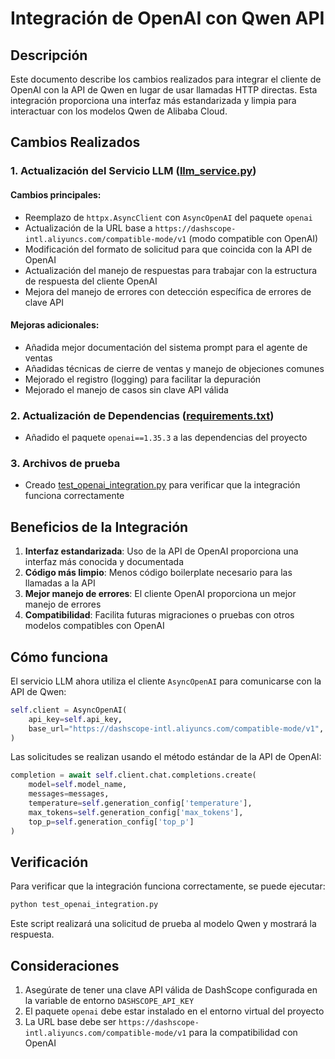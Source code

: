 # Integración de OpenAI con Qwen API

## Descripción

Este documento describe los cambios realizados para integrar el cliente de OpenAI con la API de Qwen en lugar de usar llamadas HTTP directas. Esta integración proporciona una interfaz más estandarizada y limpia para interactuar con los modelos Qwen de Alibaba Cloud.

## Cambios Realizados

### 1. Actualización del Servicio LLM ([llm_service.py](file:///Users/arturopinzon/Desktop/scAIe%20-%20Sistema%20Agente/plataforma_agente_scaie/backend/app/services/llm_service.py))

#### Cambios principales:
- Reemplazo de `httpx.AsyncClient` con `AsyncOpenAI` del paquete `openai`
- Actualización de la URL base a `https://dashscope-intl.aliyuncs.com/compatible-mode/v1` (modo compatible con OpenAI)
- Modificación del formato de solicitud para que coincida con la API de OpenAI
- Actualización del manejo de respuestas para trabajar con la estructura de respuesta del cliente OpenAI
- Mejora del manejo de errores con detección específica de errores de clave API

#### Mejoras adicionales:
- Añadida mejor documentación del sistema prompt para el agente de ventas
- Añadidas técnicas de cierre de ventas y manejo de objeciones comunes
- Mejorado el registro (logging) para facilitar la depuración
- Mejorado el manejo de casos sin clave API válida

### 2. Actualización de Dependencias ([requirements.txt](file:///Users/arturopinzon/Desktop/scAIe%20-%20Sistema%20Agente/plataforma_agente_scaie/backend/requirements.txt))

- Añadido el paquete `openai==1.35.3` a las dependencias del proyecto

### 3. Archivos de prueba

- Creado [test_openai_integration.py](file:///Users/arturopinzon/Desktop/scAIe%20-%20Sistema%20Agente/plataforma_agente_scaie/test_openai_integration.py) para verificar que la integración funciona correctamente

## Beneficios de la Integración

1. **Interfaz estandarizada**: Uso de la API de OpenAI proporciona una interfaz más conocida y documentada
2. **Código más limpio**: Menos código boilerplate necesario para las llamadas a la API
3. **Mejor manejo de errores**: El cliente OpenAI proporciona un mejor manejo de errores
4. **Compatibilidad**: Facilita futuras migraciones o pruebas con otros modelos compatibles con OpenAI

## Cómo funciona

El servicio LLM ahora utiliza el cliente `AsyncOpenAI` para comunicarse con la API de Qwen:

```python
self.client = AsyncOpenAI(
    api_key=self.api_key,
    base_url="https://dashscope-intl.aliyuncs.com/compatible-mode/v1",
)
```

Las solicitudes se realizan usando el método estándar de la API de OpenAI:

```python
completion = await self.client.chat.completions.create(
    model=self.model_name,
    messages=messages,
    temperature=self.generation_config['temperature'],
    max_tokens=self.generation_config['max_tokens'],
    top_p=self.generation_config['top_p']
)
```

## Verificación

Para verificar que la integración funciona correctamente, se puede ejecutar:

```bash
python test_openai_integration.py
```

Este script realizará una solicitud de prueba al modelo Qwen y mostrará la respuesta.

## Consideraciones

1. Asegúrate de tener una clave API válida de DashScope configurada en la variable de entorno `DASHSCOPE_API_KEY`
2. El paquete `openai` debe estar instalado en el entorno virtual del proyecto
3. La URL base debe ser `https://dashscope-intl.aliyuncs.com/compatible-mode/v1` para la compatibilidad con OpenAI
